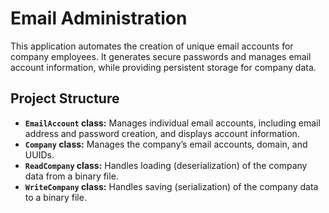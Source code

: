 # Email Administration

This application automates the creation of unique email accounts for company employees. It generates secure passwords and manages email account information, while providing persistent storage for company data.

## Project Structure

- **`EmailAccount` class:** Manages individual email accounts, including email address and password creation, and displays account information.
- **`Company` class:** Manages the company’s email accounts, domain, and UUIDs.
- **`ReadCompany` class:** Handles loading (deserialization) of the company data from a binary file.
- **`WriteCompany` class:** Handles saving (serialization) of the company data to a binary file.